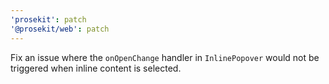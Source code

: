 ```yaml
---
'prosekit': patch
'@prosekit/web': patch
---
```


Fix an issue where the `onOpenChange` handler in `InlinePopover` would not be triggered when inline content is selected.
